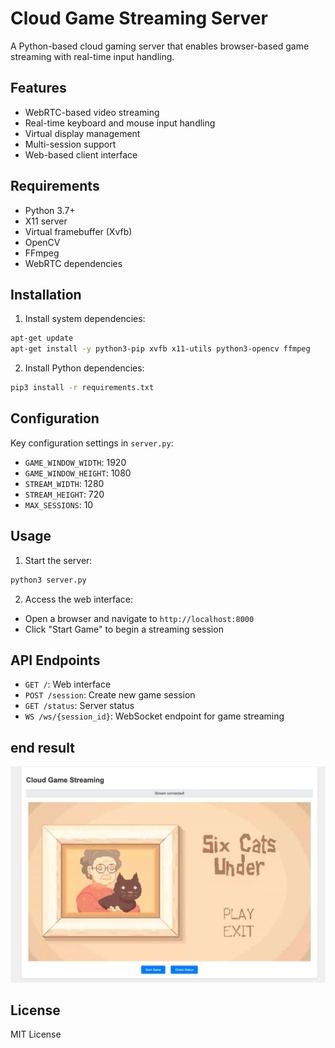 # Cloud Game Streaming Server

A Python-based cloud gaming server that enables browser-based game streaming with real-time input handling.

## Features

- WebRTC-based video streaming
- Real-time keyboard and mouse input handling
- Virtual display management
- Multi-session support
- Web-based client interface

## Requirements

- Python 3.7+
- X11 server
- Virtual framebuffer (Xvfb)
- OpenCV
- FFmpeg
- WebRTC dependencies

## Installation

1. Install system dependencies:
```bash
apt-get update
apt-get install -y python3-pip xvfb x11-utils python3-opencv ffmpeg
```

2. Install Python dependencies:
```bash
pip3 install -r requirements.txt
```

## Configuration

Key configuration settings in `server.py`:
- `GAME_WINDOW_WIDTH`: 1920
- `GAME_WINDOW_HEIGHT`: 1080
- `STREAM_WIDTH`: 1280
- `STREAM_HEIGHT`: 720
- `MAX_SESSIONS`: 10

## Usage

1. Start the server:
```bash
python3 server.py
```

2. Access the web interface:
- Open a browser and navigate to `http://localhost:8000`
- Click "Start Game" to begin a streaming session

## API Endpoints

- `GET /`: Web interface
- `POST /session`: Create new game session
- `GET /status`: Server status
- `WS /ws/{session_id}`: WebSocket endpoint for game streaming

## end result
![alt text](image.png)


## License

MIT License
